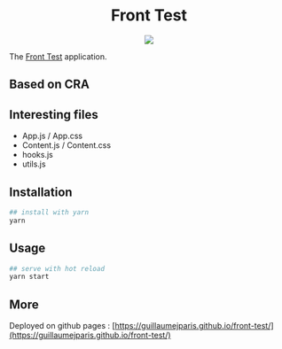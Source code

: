 <h1 align="center">Front Test</h1>

<div align="center">

![](https://github.com/guillaumejparis/front-test/workflows/Front%20Test%20CI/badge.svg)

</div>

The [Front Test](https://guillaumejparis.github.io/front-test/) application.

## Based on CRA

## Interesting files

- App.js / App.css
- Content.js / Content.css
- hooks.js
- utils.js

## Installation

```bash
## install with yarn
yarn
```

## Usage

```bash
## serve with hot reload
yarn start
```

## More

Deployed on github pages : [https://guillaumejparis.github.io/front-test/](https://guillaumejparis.github.io/front-test/)
